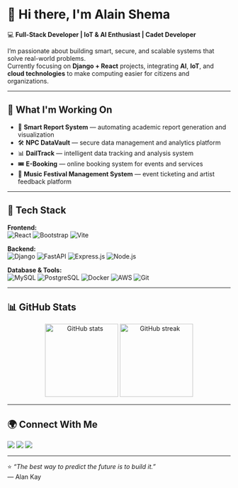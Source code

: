 # 👋 Hi there, I'm Alain Shema  

💻 **Full-Stack Developer | IoT & AI Enthusiast | Cadet Developer**  

I’m passionate about building smart, secure, and scalable systems that solve real-world problems.  
Currently focusing on **Django + React** projects, integrating **AI**, **IoT**, and **cloud technologies** to make computing easier for citizens and organizations.

---

## 🚀 What I'm Working On
- 🧠 **Smart Report System** — automating academic report generation and visualization  
- 🛠️ **NPC DataVault** — secure data management and analytics platform  
- 📊 **DailTrack** — intelligent data tracking and analysis system  
- 🎟️ **E-Booking** — online booking system for events and services  
- 🎵 **Music Festival Management System** — event ticketing and artist feedback platform  

---

## 🧰 Tech Stack

**Frontend:**  
![React](https://img.shields.io/badge/React-20232A?style=for-the-badge&logo=react&logoColor=61DAFB)
![Bootstrap](https://img.shields.io/badge/Bootstrap-563D7C?style=for-the-badge&logo=bootstrap&logoColor=white)
![Vite](https://img.shields.io/badge/Vite-646CFF?style=for-the-badge&logo=vite&logoColor=white)

**Backend:**  
![Django](https://img.shields.io/badge/Django-092E20?style=for-the-badge&logo=django&logoColor=white)
![FastAPI](https://img.shields.io/badge/FastAPI-009688?style=for-the-badge&logo=fastapi&logoColor=white)
![Express.js](https://img.shields.io/badge/Express.js-000000?style=for-the-badge&logo=express&logoColor=white)
![Node.js](https://img.shields.io/badge/Node.js-339933?style=for-the-badge&logo=nodedotjs&logoColor=white)

**Database & Tools:**  
![MySQL](https://img.shields.io/badge/MySQL-005C84?style=for-the-badge&logo=mysql&logoColor=white)
![PostgreSQL](https://img.shields.io/badge/PostgreSQL-316192?style=for-the-badge&logo=postgresql&logoColor=white)
![Docker](https://img.shields.io/badge/Docker-2496ED?style=for-the-badge&logo=docker&logoColor=white)
![AWS](https://img.shields.io/badge/AWS-232F3E?style=for-the-badge&logo=amazonaws&logoColor=white)
![Git](https://img.shields.io/badge/Git-F05033?style=for-the-badge&logo=git&logoColor=white)

---

## 📊 GitHub Stats
<p align="center">
  <img src="https://github-readme-stats.vercel.app/api?username=Alain275&show_icons=true&theme=tokyonight" alt="GitHub stats" height="165"/>
  <img src="https://github-readme-streak-stats.herokuapp.com/?user=Alain275&theme=tokyonight" alt="GitHub streak" height="165"/>
</p>

---

## 🌍 Connect With Me
<p align="left">
  <a href="mailto:youremail@example.com"><img src="https://img.shields.io/badge/Email-D14836?style=for-the-badge&logo=gmail&logoColor=white" /></a>
  <a href="https://www.linkedin.com/in/your-linkedin"><img src="https://img.shields.io/badge/LinkedIn-0A66C2?style=for-the-badge&logo=linkedin&logoColor=white" /></a>
  <a href="https://github.com/Alain275"><img src="https://img.shields.io/badge/GitHub-181717?style=for-the-badge&logo=github&logoColor=white" /></a>
</p>

---

⭐️ *“The best way to predict the future is to build it.”*  
— Alan Kay
